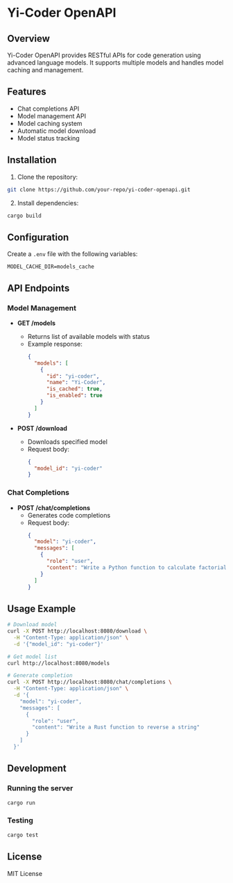 # Yi-Coder OpenAPI

## Overview
Yi-Coder OpenAPI provides RESTful APIs for code generation using advanced language models. It supports multiple models and handles model caching and management.

## Features
- Chat completions API
- Model management API
- Model caching system
- Automatic model download
- Model status tracking

## Installation
1. Clone the repository:
```bash
git clone https://github.com/your-repo/yi-coder-openapi.git
```
2. Install dependencies:
```bash
cargo build
```

## Configuration
Create a `.env` file with the following variables:
```env
MODEL_CACHE_DIR=models_cache
```

## API Endpoints

### Model Management
- **GET /models**
  - Returns list of available models with status
  - Example response:
    ```json
    {
      "models": [
        {
          "id": "yi-coder",
          "name": "Yi-Coder",
          "is_cached": true,
          "is_enabled": true
        }
      ]
    }
    ```

- **POST /download**
  - Downloads specified model
  - Request body:
    ```json
    {
      "model_id": "yi-coder"
    }
    ```

### Chat Completions
- **POST /chat/completions**
  - Generates code completions
  - Request body:
    ```json
    {
      "model": "yi-coder",
      "messages": [
        {
          "role": "user",
          "content": "Write a Python function to calculate factorial"
        }
      ]
    }
    ```

## Usage Example
```bash
# Download model
curl -X POST http://localhost:8080/download \
  -H "Content-Type: application/json" \
  -d '{"model_id": "yi-coder"}'

# Get model list
curl http://localhost:8080/models

# Generate completion
curl -X POST http://localhost:8080/chat/completions \
  -H "Content-Type: application/json" \
  -d '{
    "model": "yi-coder",
    "messages": [
      {
        "role": "user",
        "content": "Write a Rust function to reverse a string"
      }
    ]
  }'
```

## Development
### Running the server
```bash
cargo run
```

### Testing
```bash
cargo test
```

## License
MIT License
